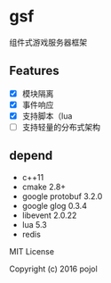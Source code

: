 # gsf

组件式游戏服务器框架

Features
--------
- [x] 模块隔离
- [x] 事件响应
- [x] 支持脚本（lua
- [ ] 支持轻量的分布式架构
 
depend
--------
* c++11
* cmake 2.8+
* google protobuf 3.2.0
* google glog 0.3.4
* libevent 2.0.22
* lua 5.3
* redis


MIT License

Copyright (c) 2016 pojol